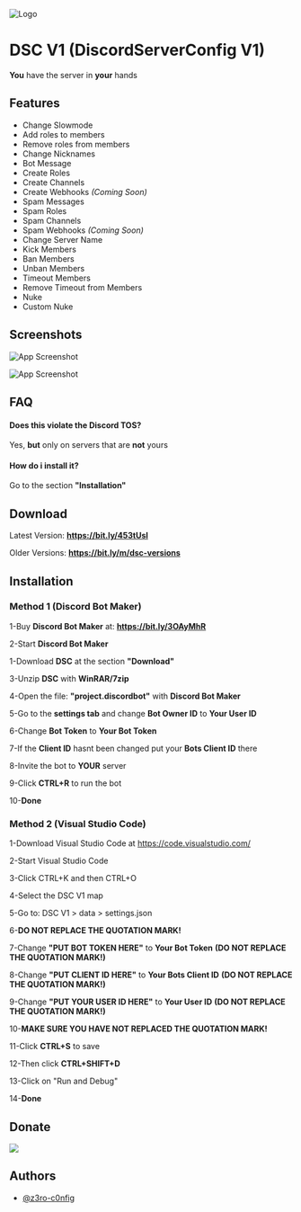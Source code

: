 
![Logo](https://cdn.discordapp.com/attachments/897134249331818616/1139915205560770560/DSC_1.png)


# DSC V1 (DiscordServerConfig V1)

**You** have the server in **your** hands
## Features

- Change Slowmode
- Add roles to members
- Remove roles from members
- Change Nicknames
- Bot Message
- Create Roles
- Create Channels
- Create Webhooks *(Coming Soon)*
- Spam Messages
- Spam Roles
- Spam Channels
- Spam Webhooks *(Coming Soon)*
- Change Server Name
- Kick Members
- Ban Members
- Unban Members
- Timeout Members
- Remove Timeout from Members
- Nuke
- Custom Nuke
## Screenshots

![App Screenshot](https://cdn.discordapp.com/attachments/1139582912090624091/1139922028237947103/Discord_mlKQth9kKV.png)

![App Screenshot](https://cdn.discordapp.com/attachments/1139582912090624091/1139920665013657650/Discord_Bot_Maker_yK3xIm9G5K.png)


## FAQ

#### Does this violate the Discord TOS?

Yes, **but** only on servers that are **not** yours

#### How do i install it?

Go to the section **"Installation"**
## Download

Latest Version: **https://bit.ly/453tUsl**

Older Versions: **https://bit.ly/m/dsc-versions**
## Installation

### **Method 1** (Discord Bot Maker)
1-Buy **Discord Bot Maker** at: **https://bit.ly/3OAyMhR**

2-Start **Discord Bot Maker**

1-Download **DSC** at the section **"Download"**

3-Unzip **DSC** with **WinRAR/7zip**

4-Open the file: **"project.discordbot"** with **Discord Bot Maker**

5-Go to the **settings tab** and change **Bot Owner ID** to **Your User ID**

6-Change **Bot Token** to **Your Bot Token**

7-If the **Client ID** hasnt been changed put your **Bots Client ID** there

8-Invite the bot to **YOUR** server

9-Click **CTRL+R** to run the bot

10-**Done**

### **Method 2** (Visual Studio Code)

1-Download Visual Studio Code at https://code.visualstudio.com/

2-Start Visual Studio Code

3-Click CTRL+K and then CTRL+O

4-Select the DSC V1 map

5-Go to: DSC V1 > data > settings.json

6-**DO NOT REPLACE THE QUOTATION MARK!**

7-Change **"PUT BOT TOKEN HERE"** to **Your Bot Token** **(DO NOT REPLACE THE QUOTATION MARK!)**

8-Change **"PUT CLIENT ID HERE"** to **Your Bots Client ID** **(DO NOT REPLACE THE QUOTATION MARK!)**

9-Change **"PUT YOUR USER ID HERE"** to **Your User ID** **(DO NOT REPLACE THE QUOTATION MARK!)**

10-**MAKE SURE YOU HAVE NOT REPLACED THE QUOTATION MARK!**

11-Click **CTRL+S** to save

12-Then click **CTRL+SHIFT+D**

13-Click on "Run and Debug"

14-**Done**
## Donate

<a href="https://www.buymeacoffee.com/z3roc0nfig"><img src="https://img.buymeacoffee.com/button-api/?text=Buy me a coffee&emoji=&slug=z3roc0nfig&button_colour=FFDD00&font_colour=000000&font_family=Lato&outline_colour=000000&coffee_colour=ffffff" /></a>
## Authors

- [@z3ro-c0nfig](https://www.github.com/z3ro-c0nfig)

